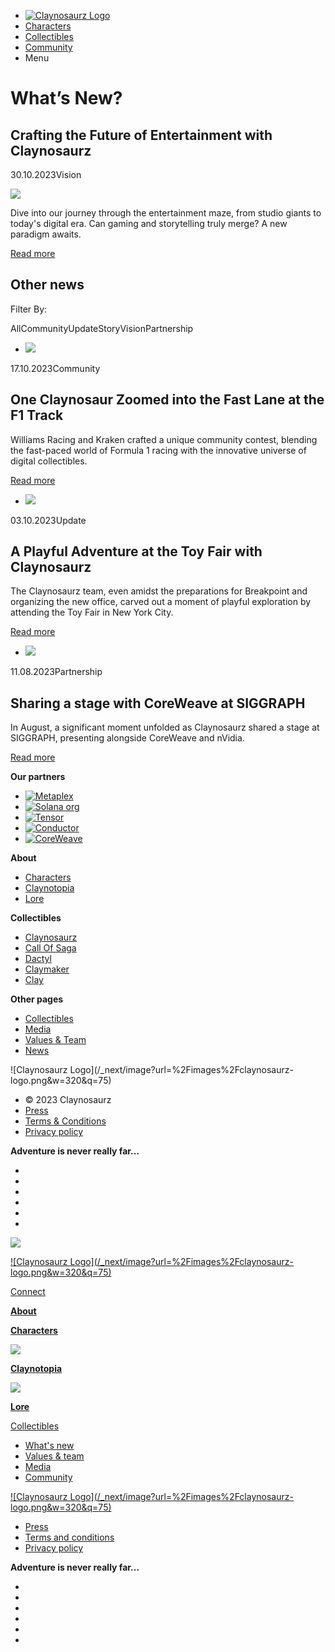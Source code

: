   * [![Claynosaurz Logo](/_next/image?url=%2Fimages%2Fclaynosaurz-logo.png&w=640&q=75)](/)
  * [Characters](/characters)
  * [Collectibles](/collectibles)
  * [Community](/community)
  * Menu

# What’s New?

## Crafting the Future of Entertainment with Claynosaurz

30.10.2023Vision

![](/_next/image?url=https%3A%2F%2Fcdn.sanity.io%2Fimages%2F6ddd42dj%2Fproduction%2F56bddeaee978dc2728a7b8176102c03109047afc-1631x920.png%3Frect%3D126%2C0%2C1380%2C920%26w%3D1500%26h%3D1000&w=2048&q=75)

Dive into our journey through the entertainment maze, from studio giants to
today's digital era. Can gaming and storytelling truly merge? A new paradigm
awaits.

[Read more](/news/crafting-the-future-of-entertainment-with-claynosaurz)

## Other news

Filter By:

AllCommunityUpdateStoryVisionPartnership

  * ![](/_next/image?url=https%3A%2F%2Fcdn.sanity.io%2Fimages%2F6ddd42dj%2Fproduction%2F21e5360d669c78df0689589a47d7e868514f0b22-1638x1112.jpg%3Frect%3D104%2C0%2C1430%2C1112%26w%3D900%26h%3D700&w=1920&q=75)

17.10.2023Community

## One Claynosaur Zoomed into the Fast Lane at the F1 Track

Williams Racing and Kraken crafted a unique community contest, blending the
fast-paced world of Formula 1 racing with the innovative universe of digital
collectibles.

[Read more](/news/one-claynosaur-zoomed-into-the-fast-lane-at-the-f1-track)

  * ![](/_next/image?url=https%3A%2F%2Fcdn.sanity.io%2Fimages%2F6ddd42dj%2Fproduction%2Fa9c6f870ce0700673617ae6fe92e271db83552b8-2000x1125.jpg%3Frect%3D277%2C0%2C1446%2C1125%26w%3D900%26h%3D700&w=1920&q=75)

03.10.2023Update

## A Playful Adventure at the Toy Fair with Claynosaurz

The Claynosaurz team, even amidst the preparations for Breakpoint and
organizing the new office, carved out a moment of playful exploration by
attending the Toy Fair in New York City.

[Read more](/news/a-playful-adventure-at-the-toy-fair-with-claynosaurz)

  * ![](/_next/image?url=https%3A%2F%2Fcdn.sanity.io%2Fimages%2F6ddd42dj%2Fproduction%2F20ee8f7c6a6f1ad0a27adffe1dd34ee93afa4e04-680x510.jpg%3Frect%3D12%2C0%2C656%2C510%26w%3D900%26h%3D700&w=1920&q=75)

11.08.2023Partnership

## Sharing a stage with CoreWeave at SIGGRAPH

In August, a significant moment unfolded as Claynosaurz shared a stage at
SIGGRAPH, presenting alongside CoreWeave and nVidia.

[Read more](/news/sharing-a-stage-with-coreweave-at-siggraph)

**Our partners**

  * [![Metaplex](/_next/image?url=https%3A%2F%2Fcdn.sanity.io%2Fimages%2F6ddd42dj%2Fproduction%2Fe96b2e29713066eb07ee829abc60187908282f6c-514x48.svg%3Frect%3D161%2C0%2C192%2C48%26w%3D200%26h%3D50&w=400&q=75)](https://www.metaplex.com)
  * [![Solana org](/_next/image?url=https%3A%2F%2Fcdn.sanity.io%2Fimages%2F6ddd42dj%2Fproduction%2F4cd65b73b5fea76180d8d19bd5b4288ef41d562a-372x61.svg%3Frect%3D64%2C0%2C244%2C61%26w%3D200%26h%3D50&w=400&q=75)](https://www.solana.org)
  * [![Tensor](/_next/image?url=https%3A%2F%2Fcdn.sanity.io%2Fimages%2F6ddd42dj%2Fproduction%2Fc81421bc08c270fa07dd946e7acbe67ea9adef7a-4421x992.svg%3Frect%3D227%2C0%2C3968%2C992%26w%3D200%26h%3D50&w=400&q=75)](https://tensor.trade)
  * [![Conductor](/_next/image?url=https%3A%2F%2Fcdn.sanity.io%2Fimages%2F6ddd42dj%2Fproduction%2F0d841ce112bd359580f074ae104cd2db0bb5ae52-726x454.svg%3Frect%3D0%2C136%2C726%2C182%26w%3D200%26h%3D50&w=400&q=75)](https://www.conductortech.com/coreweave)
  * [![CoreWeave](/_next/image?url=https%3A%2F%2Fcdn.sanity.io%2Fimages%2F6ddd42dj%2Fproduction%2F59c99e0266a43add08e3640627df28afdee7f6b7-4578x619.svg%3Frect%3D1051%2C0%2C2476%2C619%26w%3D200%26h%3D50&w=400&q=75)](https://www.coreweave.com/)

**About**

  * [ Characters](/characters)
  * [Claynotopia](/claynotopia)
  * [Lore](/lore)

**Collectibles**

  * [ Claynosaurz](/collectibles/claynosaurz)
  * [Call Of Saga](/collectibles/call-of-saga)
  * [Dactyl](/collectibles/dactyl)
  * [Claymaker](/collectibles/claymaker)
  * [Clay](/collectibles/clay)

**Other pages**

  * [ Collectibles](/collectibles)
  * [Media](/media)
  * [Values & Team](/team)
  * [News](/news)

![Claynosaurz Logo](/_next/image?url=%2Fimages%2Fclaynosaurz-
logo.png&w=320&q=75)

  * © 2023 Claynosaurz
  * [Press](/press)
  * [Terms & Conditions](/terms-and-conditions)
  * [Privacy policy](/privacy-policy)

**Adventure is never really far...**

  * [](https://x.com/claynosaurz "twitter")
  * [](https://www.instagram.com/claynosaurz/ "instagram")
  * [](https://discord.gg/claynosaurz "discord")
  * [](https://www.youtube.com/@Claynosaurz_Official "youtube")
  * [](https://www.tiktok.com/@claynosaurz "tiktok")
  * [](https://www.linkedin.com/company/claynosaurz "linkedin")

![](/_next/image?url=https%3A%2F%2Fcdn.sanity.io%2Fimages%2F6ddd42dj%2Fproduction%2F900f39afe1a630e0636b81aadb440c9a3b31732a-444x444.svg%3Fw%3D444%26h%3D444&w=1200&q=75)

[![Claynosaurz Logo](/_next/image?url=%2Fimages%2Fclaynosaurz-
logo.png&w=320&q=75)](/)

[ Connect](/account)

**[About](/characters)**

**[Characters](/characters)**

![](/_next/image?url=https%3A%2F%2Fcdn.sanity.io%2Fimages%2F6ddd42dj%2Fproduction%2F1eafd016b752e36c8a218bc9f398c215324f32dc-1920x1080.jpg%3Frect%3D218%2C0%2C1485%2C1080%26w%3D330%26h%3D240&w=1200&q=75)

**[Claynotopia](/claynotopia)**

![](/_next/image?url=https%3A%2F%2Fcdn.sanity.io%2Fimages%2F6ddd42dj%2Fproduction%2F9c0a44819c15913bd5c4d54f24e49826076ee41c-3000x1563.jpg%3Frect%3D426%2C0%2C2149%2C1563%26w%3D330%26h%3D240&w=1200&q=75)

**[Lore](/lore)**

[ Collectibles](/collectibles)

  * [What's new](/news)
  * [Values & team](/team)
  * [Media](/media)
  * [Community](/community)

[![Claynosaurz Logo](/_next/image?url=%2Fimages%2Fclaynosaurz-
logo.png&w=320&q=75)](/)

  * [Press](/press)
  * [Terms and conditions](/terms-and-conditions)
  * [Privacy policy](/privacy-policy)

**Adventure is never really far...**

  * [](https://x.com/claynosaurz "twitter")
  * [](https://www.instagram.com/claynosaurz/ "instagram")
  * [](https://discord.gg/claynosaurz "discord")
  * [](https://www.youtube.com/@Claynosaurz_Official "youtube")
  * [](https://www.tiktok.com/@claynosaurz "tiktok")
  * [](https://www.linkedin.com/company/claynosaurz "linkedin")

